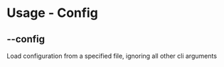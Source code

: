 # Usage - Config

## --config

Load configuration from a specified file, ignoring all other cli arguments

